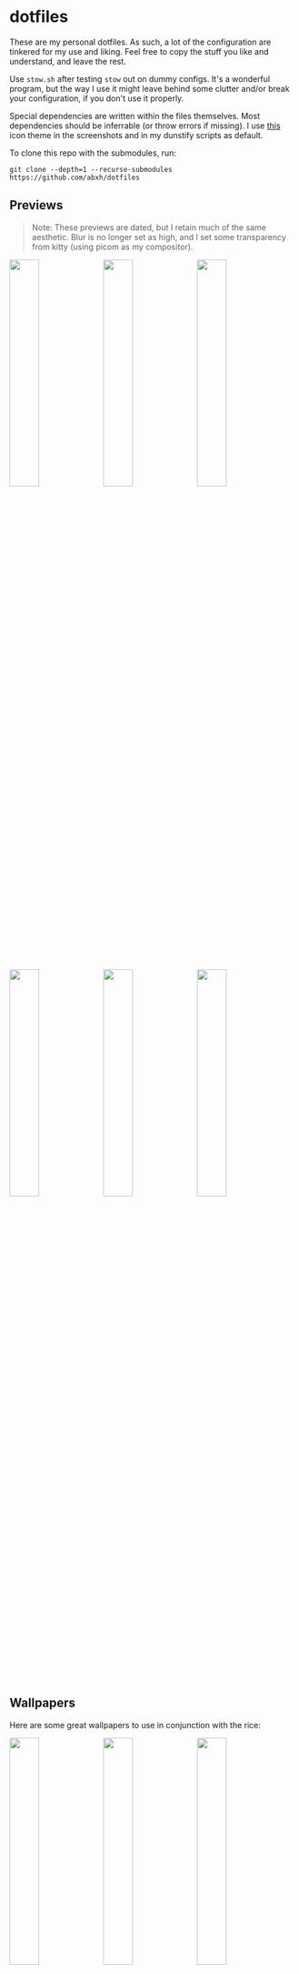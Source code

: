 # dotfiles
These are my personal dotfiles. As such, a lot of the configuration are tinkered for my use and liking. Feel free to copy the stuff you like and understand, and leave the rest.

Use `stow.sh` after testing `stow` out on dummy configs. It's a wonderful program, but the way I use it might leave behind some clutter and/or break your configuration, if you don't use it properly. 

Special dependencies are written within the files themselves. Most dependencies should be inferrable (or throw errors if missing). I use [this](https://github.com/abxh/gruvbox-material-gtk) icon theme in the screenshots and in my dunstify scripts as default.

To clone this repo with the submodules, run:
```
git clone --depth=1 --recurse-submodules https://github.com/abxh/dotfiles
```

## Previews
> Note: These previews are dated, but I retain much of the same aesthetic. Blur is no longer set as high, and I set some transparency from kitty (using picom as my compositor).
<p float="left">
  <img src="https://i.imgur.com/enwSxeG.png" width="32%" />
  <img src="https://i.imgur.com/FYL8lfP.png" width="32%" />
  <img src="https://i.imgur.com/S9LzSk0.png" width="32%" />
  <img src="https://i.imgur.com/KRjw9mZ.png" width="32%" />
  <img src="https://i.imgur.com/kxAqfqr.png" width="32%" />
  <img src="https://i.imgur.com/7soBfmn.png" width="32%" />
</p>

## Wallpapers

Here are some great wallpapers to use in conjunction with the rice:

<p float="left">
  <img src="https://w.wallhaven.cc/full/j5/wallhaven-j5p23m.jpg" width="32%" />
  <img src="https://i.imgur.com/t6p61Sn.jpeg" width="32%" />
  <img src="https://i.imgur.com/1ZFAAOG.png" width="32%" />
</p>
